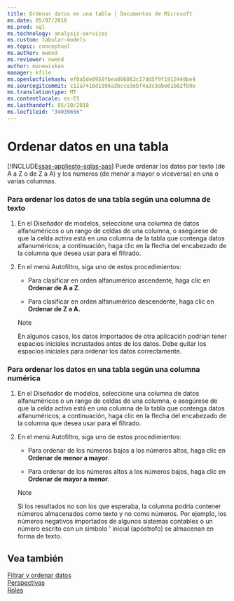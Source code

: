 ```yaml
---
title: Ordenar datos en una tabla | Documentos de Microsoft
ms.date: 05/07/2018
ms.prod: sql
ms.technology: analysis-services
ms.custom: tabular-models
ms.topic: conceptual
ms.author: owend
ms.reviewer: owend
author: minewiskan
manager: kfile
ms.openlocfilehash: ef0a5de0958fbea806063c17dd5f9f1912449be4
ms.sourcegitcommit: c12a7416d1996a3bcce3ebf4a3c9abe61b02fb9e
ms.translationtype: MT
ms.contentlocale: es-ES
ms.lasthandoff: 05/10/2018
ms.locfileid: "34039656"
---
```

# <a name="sort-data-in-a-table"></a>Ordenar datos en una tabla 
[!INCLUDE[ssas-appliesto-sqlas-aas](../../includes/ssas-appliesto-sqlas-aas.md)]
  Puede ordenar los datos por texto (de A a Z o de Z a A) y los números (de menor a mayor o viceversa) en una o varias columnas.  
  
### <a name="to-sort-the-data-in-a-table-based-on-a-text-column"></a>Para ordenar los datos de una tabla según una columna de texto  
  
1.  En el Diseñador de modelos, seleccione una columna de datos alfanuméricos o un rango de celdas de una columna, o asegúrese de que la celda activa está en una columna de la tabla que contenga datos alfanuméricos; a continuación, haga clic en la flecha del encabezado de la columna que desea usar para el filtrado.  
  
2.  En el menú Autofiltro, siga uno de estos procedimientos:  
  
    -   Para clasificar en orden alfanumérico ascendente, haga clic en **Ordenar de A a Z**.  
  
    -   Para clasificar en orden alfanumérico descendente, haga clic en **Ordenar de Z a A.**  
  
    > [!NOTE]  
    >  En algunos casos, los datos importados de otra aplicación podrían tener espacios iniciales incrustados antes de los datos. Debe quitar los espacios iniciales para ordenar los datos correctamente.  
  
### <a name="to-sort-the-data-in-a-table-based-on-a-numeric-column"></a>Para ordenar los datos en una tabla según una columna numérica  
  
1.  En el Diseñador de modelos, seleccione una columna de datos alfanuméricos o un rango de celdas de una columna, o asegúrese de que la celda activa está en una columna de la tabla que contenga datos alfanuméricos; a continuación, haga clic en la flecha del encabezado de la columna que desea usar para el filtrado.  
  
2.  En el menú Autofiltro, siga uno de estos procedimientos:  
  
    -   Para ordenar de los números bajos a los números altos, haga clic en **Ordenar de menor a mayor**.  
  
    -   Para ordenar de los números altos a los números bajos, haga clic en **Ordenar de mayor a menor**.  
  
    > [!NOTE]  
    >  Si los resultados no son los que esperaba, la columna podría contener números almacenados como texto y no como números. Por ejemplo, los números negativos importados de algunos sistemas contables o un número escrito con un símbolo ' inicial (apóstrofo) se almacenan en forma de texto.  
  
## <a name="see-also"></a>Vea también  
 [Filtrar y ordenar datos](http://msdn.microsoft.com/library/55ebd7a6-2458-4398-911f-fcfeb2413f1b)   
 [Perspectivas](../../analysis-services/tabular-models/perspectives-ssas-tabular.md)   
 [Roles](../../analysis-services/tabular-models/roles-ssas-tabular.md)  
  
  
